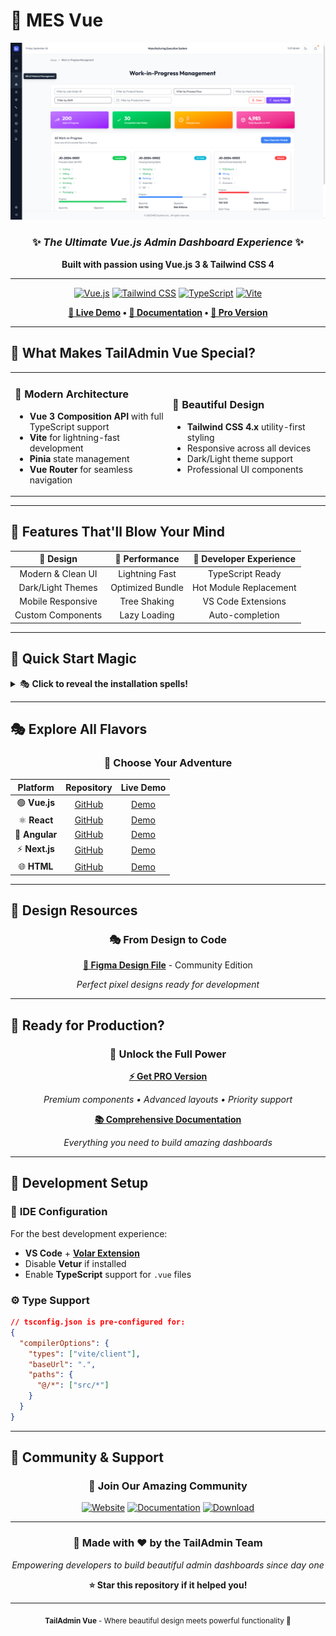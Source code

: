 # 🚀 MES Vue

<div align="center">

![Banner](./banner.png)

### ✨ *The Ultimate Vue.js Admin Dashboard Experience* ✨

**Built with passion using Vue.js 3 & Tailwind CSS 4**

---

[![Vue.js](https://img.shields.io/badge/Vue.js-3.x-4FC08D?style=for-the-badge&logo=vue.js&logoColor=white)](https://vuejs.org/)
[![Tailwind CSS](https://img.shields.io/badge/Tailwind_CSS-4.x-06B6D4?style=for-the-badge&logo=tailwind-css&logoColor=white)](https://tailwindcss.com/)
[![TypeScript](https://img.shields.io/badge/TypeScript-Ready-3178C6?style=for-the-badge&logo=typescript&logoColor=white)](https://www.typescriptlang.org/)
[![Vite](https://img.shields.io/badge/Vite-Powered-646CFF?style=for-the-badge&logo=vite&logoColor=white)](https://vitejs.dev/)

**[🌟 Live Demo](https://free-vue-demo.tailadmin.com/) • [📖 Documentation](https://tailadmin.com/docs) • [💎 Pro Version](https://vue-demo.tailadmin.com)**

</div>

---

## 🎨 What Makes TailAdmin Vue Special?

<table>
<tr>
<td width="50%">

### 🎯 **Modern Architecture**
- **Vue 3 Composition API** with full TypeScript support
- **Vite** for lightning-fast development
- **Pinia** state management
- **Vue Router** for seamless navigation

</td>
<td width="50%">

### 💫 **Beautiful Design**
- **Tailwind CSS 4.x** utility-first styling
- Responsive across all devices
- Dark/Light theme support
- Professional UI components

</td>
</tr>
</table>

---

## 🌈 Features That'll Blow Your Mind

<div align="center">

| 🎨 **Design** | 🚀 **Performance** | 🔧 **Developer Experience** |
|:---:|:---:|:---:|
| Modern & Clean UI | Lightning Fast | TypeScript Ready |
| Dark/Light Themes | Optimized Bundle | Hot Module Replacement |
| Mobile Responsive | Tree Shaking | VS Code Extensions |
| Custom Components | Lazy Loading | Auto-completion |

</div>

---

## 🎪 Quick Start Magic

<details>
<summary>🎭 <strong>Click to reveal the installation spells!</strong></summary>

### 📋 Prerequisites
Before diving into the magic, ensure you have:

```bash
# Node.js (v18+ recommended, v20+ preferred)
node --version

# Your favorite IDE (we ❤️ VS Code + Volar)
```

### 🪄 Installation Wizard

```bash
# 1️⃣ Clone the repository
git clone https://github.com/TailAdmin/vue-tailwind-admin-dashboard.git

# 2️⃣ Navigate to project
cd vue-tailwind-admin-dashboard

# 3️⃣ Install dependencies
npm install
# or
yarn install
# or
pnpm install

# 4️⃣ Start development server
npm run dev

# 🎉 Open http://localhost:5173 and be amazed!
```

> **💡 Pro Tip for Windows Users:** Place the repository near your drive root (like `C:\projects\`) to avoid path length issues!

</details>

---

## 🎭 Explore All Flavors

<div align="center">

### 🌟 **Choose Your Adventure**

| Platform | Repository | Live Demo |
|:---:|:---:|:---:|
| 🟢 **Vue.js** | [GitHub](https://github.com/TailAdmin/vue-tailwind-admin-dashboard) | [Demo](https://free-vue-demo.tailadmin.com/) |
| ⚛️ **React** | [GitHub](https://github.com/TailAdmin/free-react-tailwind-admin-dashboard) | [Demo](https://free-react-demo.tailadmin.com/) |
| 🔺 **Angular** | [GitHub](https://github.com/TailAdmin/free-angular-tailwind-dashboard) | [Demo](https://free-angular-demo.tailadmin.com/) |
| ⚡ **Next.js** | [GitHub](https://github.com/TailAdmin/free-nextjs-admin-dashboard) | [Demo](https://free-nextjs-demo.tailadmin.com/) |
| 🌐 **HTML** | [GitHub](https://github.com/TailAdmin/tailadmin-free-tailwind-dashboard-template) | [Demo](https://free-html-demo.tailadmin.com/) |

</div>

---

## 🎨 Design Resources

<div align="center">

### 🎭 **From Design to Code**

**[🎨 Figma Design File](https://www.figma.com/community/file/1463141366275764364)** - Community Edition

*Perfect pixel designs ready for development*

</div>

---

## 🚀 Ready for Production?

<div align="center">

### 💎 **Unlock the Full Power**

**[⚡ Get PRO Version](https://tailadmin.com/pricing)**

*Premium components • Advanced layouts • Priority support*

**[📚 Comprehensive Documentation](https://tailadmin.com/docs)**

*Everything you need to build amazing dashboards*

</div>

---

## 🔧 Development Setup

### 🎯 **IDE Configuration**

For the best development experience:

- **VS Code** + **[Volar Extension](https://marketplace.visualstudio.com/items?itemName=Vue.volar)**
- Disable **Vetur** if installed
- Enable **TypeScript** support for `.vue` files

### ⚙️ **Type Support**

```json
// tsconfig.json is pre-configured for:
{
  "compilerOptions": {
    "types": ["vite/client"],
    "baseUrl": ".",
    "paths": {
      "@/*": ["src/*"]
    }
  }
}
```

---

## 🌟 Community & Support

<div align="center">

### 💬 **Join Our Amazing Community**

[![Website](https://img.shields.io/badge/Website-tailadmin.com-FF6B6B?style=for-the-badge)](https://tailadmin.com)
[![Documentation](https://img.shields.io/badge/Docs-Read%20Now-4ECDC4?style=for-the-badge)](https://tailadmin.com/docs)
[![Download](https://img.shields.io/badge/Download-Free-45B7D1?style=for-the-badge)](https://tailadmin.com/download)

---

### 🎉 **Made with ❤️ by the TailAdmin Team**

*Empowering developers to build beautiful admin dashboards since day one*

**⭐ Star this repository if it helped you!**

</div>

---

<div align="center">
<sub><strong>TailAdmin Vue</strong> - Where beautiful design meets powerful functionality 🚀</sub>
</div>
